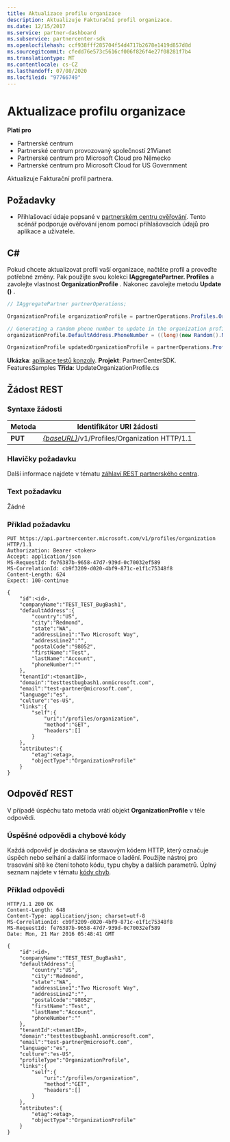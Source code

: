 ```yaml
---
title: Aktualizace profilu organizace
description: Aktualizuje Fakturační profil organizace.
ms.date: 12/15/2017
ms.service: partner-dashboard
ms.subservice: partnercenter-sdk
ms.openlocfilehash: ccf938fff285704f54d4717b2678e1419d857d8d
ms.sourcegitcommit: cfedd76e573c5616cf006f826f4e27f08281f7b4
ms.translationtype: MT
ms.contentlocale: cs-CZ
ms.lasthandoff: 07/08/2020
ms.locfileid: "97766749"
---
```

# <a name="update-an-organization-profile"></a>Aktualizace profilu organizace

**Platí pro**

- Partnerské centrum
- Partnerské centrum provozovaný společností 21Vianet
- Partnerské centrum pro Microsoft Cloud pro Německo
- Partnerské centrum pro Microsoft Cloud for US Government

Aktualizuje Fakturační profil partnera.

## <a name="prerequisites"></a>Požadavky

- Přihlašovací údaje popsané v [partnerském centru ověřování](partner-center-authentication.md). Tento scénář podporuje ověřování jenom pomocí přihlašovacích údajů pro aplikace a uživatele.

## <a name="c"></a>C\#

Pokud chcete aktualizovat profil vaší organizace, načtěte profil a proveďte potřebné změny. Pak použijte svou kolekci **IAggregatePartner. Profiles** a zavolejte vlastnost **OrganizationProfile** . Nakonec zavolejte metodu **Update ()** .

``` csharp
// IAggregatePartner partnerOperations;

OrganizationProfile organizationProfile = partnerOperations.Profiles.OrganizationProfile.Get();

// Generating a random phone number to update in the organization profile
organizationProfile.DefaultAddress.PhoneNumber = ((long)(new Random().NextDouble() * 9000000000) + 1000000000).ToString(CultureInfo.InvariantCulture);

OrganizationProfile updatedOrganizationProfile = partnerOperations.Profiles.OrganizationProfile.Update(organizationProfile);
```

**Ukázka**: [aplikace testů konzoly](console-test-app.md). **Projekt**: PartnerCenterSDK. FeaturesSamples **Třída**: UpdateOrganizationProfile.cs

## <a name="rest-request"></a>Žádost REST

### <a name="request-syntax"></a>Syntaxe žádosti

| Metoda  | Identifikátor URI žádosti                                                                   |
|---------|-------------------------------------------------------------------------------|
| **PUT** | [*{baseURL}*](partner-center-rest-urls.md)/v1/Profiles/Organization HTTP/1.1 |

### <a name="request-headers"></a>Hlavičky požadavku

Další informace najdete v tématu [záhlaví REST partnerského centra](headers.md).

### <a name="request-body"></a>Text požadavku

Žádné

### <a name="request-example"></a>Příklad požadavku

```http
PUT https://api.partnercenter.microsoft.com/v1/profiles/organization HTTP/1.1
Authorization: Bearer <token>
Accept: application/json
MS-RequestId: fe76387b-9658-47d7-939d-0c70032ef589
MS-CorrelationId: cb9f3209-d020-4bf9-871c-e1f1c75348f8
Content-Length: 624
Expect: 100-continue

{
    "id":<id>,
    "companyName":"TEST_TEST_BugBash1",
    "defaultAddress":{
        "country":"US",
        "city":"Redmond",
        "state":"WA",
        "addressLine1":"Two Microsoft Way",
        "addressLine2":"",
        "postalCode":"98052",
        "firstName":"Test",
        "lastName":"Account",
        "phoneNumber":""
    },
    "tenantId":<tenantID>,
    "domain":"testtestbugbash1.onmicrosoft.com",
    "email":"test-partner@microsoft.com",
    "language":"es",
    "culture":"es-US",
    "links":{
        "self":{
            "uri":"/profiles/organization",
            "method":"GET",
            "headers":[]
        }
    },
    "attributes":{
        "etag":<etag>,
        "objectType":"OrganizationProfile"
    }
}
```

## <a name="rest-response"></a>Odpověď REST

V případě úspěchu tato metoda vrátí objekt **OrganizationProfile** v těle odpovědi.

### <a name="response-success-and-error-codes"></a>Úspěšné odpovědi a chybové kódy

Každá odpověď je dodávána se stavovým kódem HTTP, který označuje úspěch nebo selhání a další informace o ladění. Použijte nástroj pro trasování sítě ke čtení tohoto kódu, typu chyby a dalších parametrů. Úplný seznam najdete v tématu [kódy chyb](error-codes.md).

### <a name="response-example"></a>Příklad odpovědi

```http
HTTP/1.1 200 OK
Content-Length: 648
Content-Type: application/json; charset=utf-8
MS-CorrelationId: cb9f3209-d020-4bf9-871c-e1f1c75348f8
MS-RequestId: fe76387b-9658-47d7-939d-0c70032ef589
Date: Mon, 21 Mar 2016 05:48:41 GMT

{
    "id":<id>,
    "companyName":"TEST_TEST_BugBash1",
    "defaultAddress":{
        "country":"US",
        "city":"Redmond",
        "state":"WA",
        "addressLine1":"Two Microsoft Way",
        "addressLine2":"",
        "postalCode":"98052",
        "firstName":"Test",
        "lastName":"Account",
        "phoneNumber":""
    },
    "tenantId":<tenantID>,
    "domain":"testtestbugbash1.onmicrosoft.com",
    "email":"test-partner@microsoft.com",
    "language":"es",
    "culture":"es-US",
    "profileType":"OrganizationProfile",
    "links":{
        "self":{
            "uri":"/profiles/organization",
            "method":"GET",
            "headers":[]
        }
    },
    "attributes":{
        "etag":<etag>,
        "objectType":"OrganizationProfile"
    }
}
```
